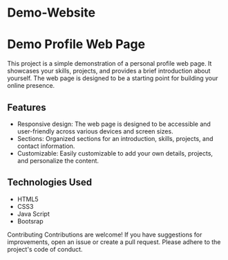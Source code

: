# Demo-Website
# Demo Profile Web Page

This project is a simple demonstration of a personal profile web page. It showcases your skills, projects, and provides a brief introduction about yourself. The web page is designed to be a starting point for building your online presence.



## Features

- Responsive design: The web page is designed to be accessible and user-friendly across various devices and screen sizes.
- Sections: Organized sections for an introduction, skills, projects, and contact information.
- Customizable: Easily customizable to add your own details, projects, and personalize the content.

## Technologies Used

- HTML5
- CSS3
- Java Script
- Bootsrap
  

Contributing
Contributions are welcome! If you have suggestions for improvements, open an issue or create a pull request. Please adhere to the project's code of conduct.
